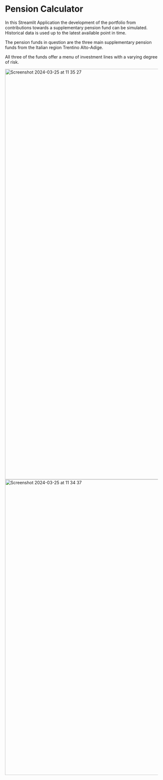 # Pension Calculator

In this Streamlit Application the development of the portfolio from contributions towards a supplementary pension fund can be simulated. Historical data is used up to the latest available point in time.

The pension funds in question are the three main supplementary pension funds from the Italian region Trentino Alto-Adige.

All three of the funds offer a menu of investment lines with a varying degree of risk.


<img width="1348" alt="Screenshot 2024-03-25 at 11 35 27" src="https://github.com/Schesch/pension_calculator/assets/57675828/ebfa0c4c-a134-4806-83cd-dd83ff303cb5">



<img width="971" alt="Screenshot 2024-03-25 at 11 34 37" src="https://github.com/Schesch/pension_calculator/assets/57675828/a934eb77-a2fd-4641-b178-1257b8281795">
